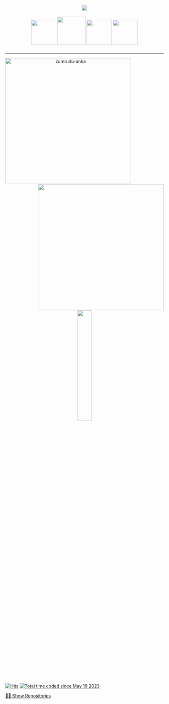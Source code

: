 <h1 align="center">
  <a href="https://git.io/typing-svg">
    <img src="https://readme-typing-svg.herokuapp.com/?lines=Hi,+There!+👋;This+is+Shoyim👨‍💻&center=true&size=30">
  </a>
</h1>

<h5 align="center">
   <a href="https://www.linkedin.com/in/shoyim-obloqulov-9409b2296/" title="LinkedIn Profile"><img width="80" src="https://img.shields.io/badge/linkedin-%230077B5.svg?style=for-the-badge&logo=linkedin&logoColor=white"></a>
   <a href="https://www.instagram.com/shoyim_obloqulov/" title="Insta Profile"><img width="90" src="https://img.shields.io/badge/instagram-%23E4405F.svg?style=for-the-badge&logo=Instagram&logoColor=white"></a>
   <a href="https://t.me/obloqulov_shoyim" title="TG Profile"><img width="80" src="https://img.shields.io/badge/Telegram-2CA5E0?style=for-the-badge&logo=telegram&logoColor=white"></a>
   <a href="https://www.facebook.com/profile.php?id=100088859678436" title="FB Profile"><img width="80" src="https://img.shields.io/badge/Facebook-%231877F2.svg?style=for-the-badge&logo=Facebook&logoColor=white"></a>
</h5>

<hr>
<p align=center>
  <div align=center>
    <a href="https://github.com/shoyimobloqulov/" title="Go to Github profile">
      <img align="left" width=400 src="https://github-readme-streak-stats.herokuapp.com/?user=shoyimobloqulov&theme=react&border=61dafb&hide_border=true" alt="zumrudu-anka" />
    </a>
    <a href="https://github.com/shoyimobloqulov/" title="Go to Github profile">
      <img align="right"  width=400 src="https://github-readme-stats.vercel.app/api?username=shoyimobloqulov&show_icons=true&theme=react&border_color=61dafb&hide_border=true" />
    </a>
  </div>
</p>
<br><br><br><br><br><br><br><br><br><br>
<p align=center>
  <a href="https://github.com/anuraghazra/github-readme-stats">
    <img style="width: 30%;" align="center" src="https://github-readme-stats.vercel.app/api/top-langs/?username=shoyimobloqulov&hide=c%23,css,html%2b%2b,Cuda&title_color=61dafb&text_color=ffffff&icon_color=61dafb&bg_color=20232a&langs_count=8&layout=compact&border_color=61dafb&hide_border=true" />
  </a>
</p>
<a href="https://hits.sh/github.com/shoyimobloqulov/"><img alt="Hits" src="https://hits.sh/github.com/shoyimobloqulov.svg?view=today-total"/></a>
<a href="https://wakatime.com/@601c65c4-5a70-4304-98de-a4833f83a8f9"><img src="https://wakatime.com/badge/user/601c65c4-5a70-4304-98de-a4833f83a8f9.svg" alt="Total time coded since May 19 2023" /></a>

<a href="https://github.com/shoyimobloqulov?tab=repositories" align="center">🧑‍💻 <span>Show Repositories</span></a>
